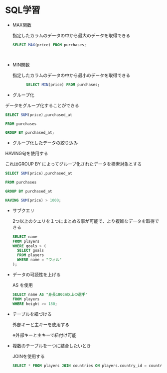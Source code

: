 # SQL学習


- MAX関数
                                                                                                                                		
  指定したカラムのデータの中から最大のデータを取得できる

  ```sql
  SELECT MAX(price) FROM purchases;
  ```

  ​																																		

- MIN関数

  指定したカラムのデータの中から最小のデータを取得できる

  ```sql
        SELECT MIN(price) FROM purchases;
  ```

  

- グループ化

データをグループ化することができる

```sql
SELECT SUM(price),purchased_at

FROM purchases 

GROUP BY purchased_at;
```



- グループ化したデータの絞り込み

HAVING句を使用する

これはGROUP BY によってグループ化されたデータを検索対象とする

```sql
SELECT SUM(price),purchased_at

FROM purchases

GROUP BY purchased_at

HAVING SUM(price) > 1000;
```



- サブクエリ

  2つ以上のクエリを１つにまとめる事が可能で、より複雑なデータを取得できる

  ```sql
  SELECT name
  FROM players
  WHERE goals > (
    SELECT goals
    FROM players
    WHERE name = "ウィル"
  );
  ```

  

- データの可読性を上げる

  AS を使用

  ```sql
  SELECT name AS "身長180cm以上の選手"
  FROM players
  WHERE height >= 180;
  ```




- テーブルを紐づける

  外部キーと主キーを使用する

  ※外部キーと主キーで紐付け可能



- 複数のテーブルを一つに結合したいとき

  JOINを使用する

  ```SQL
  SELECT * FROM players JOIN countries ON players.country_id = countries.id;
  ```

  









